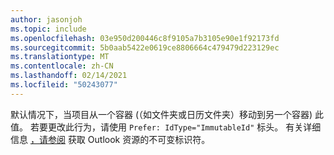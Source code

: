 ```yaml
---
author: jasonjoh
ms.topic: include
ms.openlocfilehash: 03e950d200446c8f9105a7b3105e90e1f92173fd
ms.sourcegitcommit: 5b0aab5422e0619ce8806664c479479d223129ec
ms.translationtype: MT
ms.contentlocale: zh-CN
ms.lasthandoff: 02/14/2021
ms.locfileid: "50243077"
---
```

<!-- markdownlint-disable MD041 -->

默认情况下，当项目从一个容器 (（如文件夹或日历文件夹）移动到另一个容器) 此值。 若要更改此行为，请使用 `Prefer: IdType="ImmutableId"` 标头。 有关详细信息 [，请参阅](/graph/outlook-immutable-id) 获取 Outlook 资源的不可变标识符。

